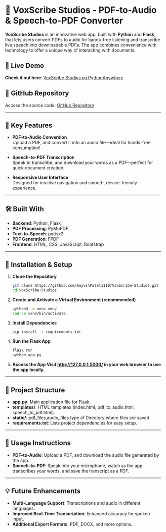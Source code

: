 # 🌟 VoxScribe Studios - PDF-to-Audio & Speech-to-PDF Converter

**VoxScribe Studios** is an innovative web app, built with **Python** and **Flask**, that lets users convert PDFs to audio for hands-free listening and transcribe live speech into downloadable PDFs. The app combines convenience with technology to offer a unique way of interacting with documents.

## 🔗 Live Demo
**Check it out here**: [VoxScribe Studios on PythonAnywhere](https://ajtechnology.pythonanywhere.com/)

## 📂 GitHub Repository
Access the source code: [GitHub Repository](https://github.com/AayushPatel1110/VoxScribe-Studios)

---

## 🚀 Key Features
- **PDF-to-Audio Conversion**  
  Upload a PDF, and convert it into an audio file—ideal for hands-free consumption!

- **Speech-to-PDF Transcription**  
  Speak to transcribe, and download your words as a PDF—perfect for quick document creation.

- **Responsive User Interface**  
  Designed for intuitive navigation and smooth, device-friendly experience.

---

## 🛠️ Built With
- **Backend**: Python, Flask
- **PDF Processing**: PyMuPDF
- **Text-to-Speech**: pyttsx3
- **PDF Generation**: FPDF
- **Frontend**: HTML, CSS, JavaScript, Bootstrap

---

## 📖 Installation & Setup

1. **Clone the Repository**
   ```bash
   git clone https://github.com/AayushPatel1110/VoxScribe-Studios.git
   cd VoxScribe-Studios
2. **Create and Activate a Virtual Environment (recommended)**
   ```bash
   python3 -m venv venv
   source venv/bin/activate
3. **Install Dependencies**
   ```bash
   pip install -r requirements.txt
4. **Run the Flask App**
   ```bash
   flask run
   python app.py
4. **Access the App Visit http://127.0.0.1:5000/ in your web browser to use the app locally.**

---

## 📁 Project Structure
- **app.py**: Main application file for Flask.
- **templates/**: HTML templates (index.html, pdf_to_audio.html, speech_to_pdf.html).
- **static/**: pdf_files,audio_files type of Directory where files are saved.
- **requirements.txt**: Lists project dependencies for easy setup.

---

## 📝 Usage Instructions
- **PDF-to-Audio**: Upload a PDF, and download the audio file generated by the app.
- **Speech-to-PDF**: Speak into your microphone, watch as the app transcribes your words, and save the transcript as a PDF.

---

## 💡 Future Enhancements
- **Multi-Language Support**: Transcriptions and audio in different languages.
- **Improved Real-Time Transcription**: Enhanced accuracy for spoken input.
- **Additional Export Formats**: PDF, DOCX, and more options.

